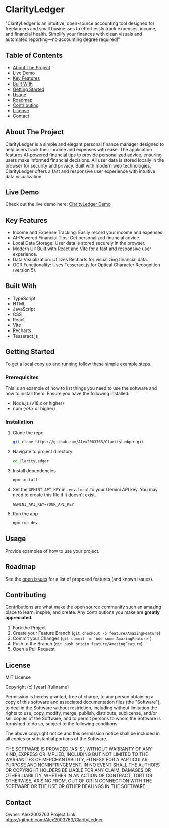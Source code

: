 # ClarityLedger

"ClarityLedger is an intuitive, open-source accounting tool designed for freelancers and small businesses to effortlessly track expenses, income, and financial health. Simplify your finances with clean visuals and automated reporting—no accounting degree required!"

## Table of Contents

- [About The Project](#about-the-project)
- [Live Demo](#live-demo)
- [Key Features](#key-features)
- [Built With](#built-with)
- [Getting Started](#getting-started)
- [Usage](#usage)
- [Roadmap](#roadmap)
- [Contributing](#contributing)
- [License](#license)
- [Contact](#contact)

## About The Project

ClarityLedger is a simple and elegant personal finance manager designed to help users track their income and expenses with ease. The application features AI-powered financial tips to provide personalized advice, ensuring users make informed financial decisions. All user data is stored locally in the browser for security and privacy. Built with modern web technologies, ClarityLedger offers a fast and responsive user experience with intuitive data visualization.

## Live Demo

Check out the live demo here: [ClarityLedger Demo](https://clarityledger.mylinks.zabc.net/)

## Key Features

- Income and Expense Tracking: Easily record your income and expenses.
- AI-Powered Financial Tips: Get personalized financial advice.
- Local Data Storage: User data is stored securely in the browser.
- Modern UI: Built with React and Vite for a fast and responsive user experience.
- Data Visualization: Utilizes Recharts for visualizing financial data.
- OCR Functionality: Uses Tesseract.js for Optical Character Recognition (version 5).

## Built With

- TypeScript
- HTML
- JavaScript
- CSS
- React
- Vite
- Recharts
- Tesseract.js

## Getting Started

To get a local copy up and running follow these simple example steps.

### Prerequisites

This is an example of how to list things you need to use the software and how to install them.
Ensure you have the following installed:
- Node.js (v18.x or higher)
- npm (v9.x or higher)

### Installation

1. Clone the repo
   ```sh
   git clone https://github.com/Alex2003763/ClarityLedger.git
   ```
2. Navigate to project directory
   ```sh
   cd ClarityLedger
   ```
3. Install dependencies
   ```sh
   npm install
   ```
4. Set the `GEMINI_API_KEY` in `.env.local` to your Gemini API key. You may need to create this file if it doesn't exist.
   ```
   GEMINI_API_KEY=YOUR_API_KEY
   ```
5. Run the app
   ```sh
   npm run dev
   ```

## Usage

Provide examples of how to use your project.

## Roadmap

See the [open issues](https://github.com/your_username/your_project/issues) for a list of proposed features (and known issues).

## Contributing

Contributions are what make the open source community such an amazing place to learn, inspire, and create. Any contributions you make are **greatly appreciated**.

1. Fork the Project
2. Create your Feature Branch (`git checkout -b feature/AmazingFeature`)
3. Commit your Changes (`git commit -m 'Add some AmazingFeature'`)
4. Push to the Branch (`git push origin feature/AmazingFeature`)
5. Open a Pull Request

## License

MIT License

Copyright (c) [year] [fullname]

Permission is hereby granted, free of charge, to any person obtaining a copy
of this software and associated documentation files (the "Software"), to deal
in the Software without restriction, including without limitation the rights
to use, copy, modify, merge, publish, distribute, sublicense, and/or sell
copies of the Software, and to permit persons to whom the Software is
furnished to do so, subject to the following conditions:

The above copyright notice and this permission notice shall be included in all
copies or substantial portions of the Software.

THE SOFTWARE IS PROVIDED "AS IS", WITHOUT WARRANTY OF ANY KIND, EXPRESS OR
IMPLIED, INCLUDING BUT NOT LIMITED TO THE WARRANTIES OF MERCHANTABILITY,
FITNESS FOR A PARTICULAR PURPOSE AND NONINFRINGEMENT. IN NO EVENT SHALL THE
AUTHORS OR COPYRIGHT HOLDERS BE LIABLE FOR ANY CLAIM, DAMAGES OR OTHER
LIABILITY, WHETHER IN AN ACTION OF CONTRACT, TORT OR OTHERWISE, ARISING FROM,
OUT OF OR IN CONNECTION WITH THE SOFTWARE OR THE USE OR OTHER DEALINGS IN THE
SOFTWARE.

## Contact

Owner: Alex2003763
Project Link: https://github.com/Alex2003763/ClarityLedger

